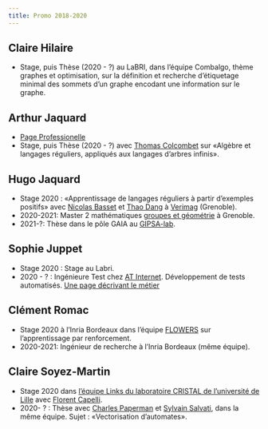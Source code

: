 ```yaml
---
title: Promo 2018-2020
---
```


## Claire Hilaire

* Stage, puis Thèse (2020 - ?) au LaBRI, dans l’équipe Combalgo, thème graphes et optimisation, sur la définition et recherche d’étiquetage minimal des sommets d’un graphe encodant une information sur le graphe.

## Arthur Jaquard

* [Page Professionelle](https://www.irif.fr/~ajaquard/)
* Stage, puis Thèse (2020 - ?) avec [Thomas Colcombet](https://www.irif.fr/~colcombe) sur «Algèbre et langages réguliers, appliqués aux langages d’arbres infinis».

## Hugo Jaquard

* Stage 2020 : «Apprentissage de langages réguliers à partir d’exemples positifs» avec [Nicolas Basset](http://www-verimag.imag.fr/~bassetni/index.html) et [Thao Dang](http://www-verimag.imag.fr/~tdang/) à [Verimag](http://www-verimag.imag.fr/?lang=fr) (Grenoble).
* 2020-2021: Master 2 mathématiques [groupes et géométrie](https://www-fourier.ujf-grenoble.fr/m2r/) à Grenoble.
* 2021-?: Thèse dans le pôle GAIA au [GIPSA-lab](http://www.gipsa-lab.grenoble-inp.fr/).

## Sophie Juppet

* Stage 2020 : Stage au Labri.
* 2020 - ? : Ingénieure Test chez [AT Internet](https://www.atinternet.com/). Développement de tests automatisés. [Une page décrivant le métier](https://blog.atinternet.com/fr/le-job-de-testeur-logiciel-chez-at-internet/)

## Clément Romac

* Stage 2020 à l’Inria Bordeaux dans l’équipe [FLOWERS](https://flowers.inria.fr/) sur l’apprentissage par renforcement.
* 2020-2021: Ingénieur de recherche à l’Inria Bordeaux (même équipe).

## Claire Soyez-Martin

* Stage 2020 dans [l’équipe Links du laboratoire CRISTAL de l’université de Lille](https://www.cristal.univ-lille.fr/equipes/links/) avec [Florent Capelli](http://florent.capelli.me/).
* 2020- ? : Thèse avec [Charles Paperman](https://www.paperman.name/) et [Sylvain Salvati](https://www.cristal.univ-lille.fr/profil/ssalvati/), dans la même équipe. Sujet : «Vectorisation d’automates».
